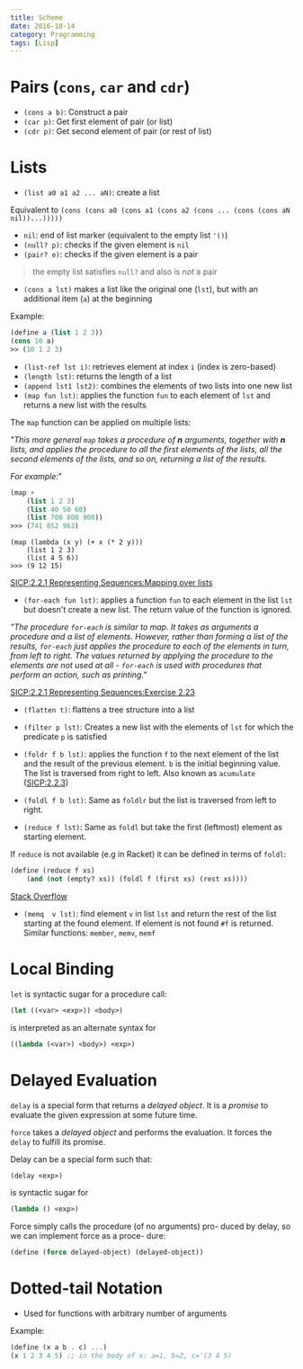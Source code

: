 ```yaml
---
title: Scheme
date: 2016-10-14
category: Programming
tags: [Lisp]
---
```


# Pairs (`cons`, `car` and `cdr`)

- `(cons a b)`: Construct a pair
- `(car p)`: Get first element of pair (or list)
- `(cdr p)`: Get second element of pair (or rest of list)

# Lists

- `(list a0 a1 a2 ... aN)`: create a list

Equivalent to `(cons (cons a0 (cons a1 (cons a2 (cons ... (cons (cons aN nil))...)))))`

- `nil`: end of list marker (equivalent to the empty list `'()`)
- `(null? p)`: checks if the given element is `nil`
- `(pair? e)`: checks if the given element is a pair

> the empty list satisfies `null?` and also is *not* a pair

- `(cons a lst)` makes a list like the original one (`lst`), but with an additional item (`a`) at the beginning

Example:

```scheme
(define a (list 1 2 3))
(cons 10 a)
>> (10 1 2 3)
```

- `(list-ref lst i)`: retrieves element at index `i` (index is zero-based)
- `(length lst)`: returns the length of a list
- `(append lst1 lst2)`: combines the elements of two lists into one new list
- `(map fun lst)`: applies the function `fun` to each element of `lst` and returns a new list with the results

The `map` function can be applied on multiple lists:

*"This more general `map` takes a procedure of **n** arguments, together with **n** lists, and applies the procedure to all the first elements of the lists, all the second elements of the lists, and so on, returning a list of the results.*

*For example:*"

```scheme
(map +
    (list 1 2 3)
    (list 40 50 60)
    (list 700 800 900))
>>> (741 852 963)
```

    (map (lambda (x y) (+ x (* 2 y)))
        (list 1 2 3)
        (list 4 5 6))
    >>> (9 12 15)

[SICP:2.2.1  Representing Sequences:Mapping over lists](https://mitpress.mit.edu/sites/default/files/sicp/full-text/book/book-Z-H-15.html#%_sec_2.2.1)

- `(for-each fun lst)`: applies a function `fun` to each element in the list `lst` but doesn't create a new list. The return value of the function is ignored.


*"The procedure `for-each` is similar to map. It takes as arguments a procedure and a list of elements. However, rather than forming a list of the results, `for-each` just applies the procedure to each of the elements in turn, from left to right. The values returned by applying the procedure to the elements are not used at all - `for-each` is used with procedures that perform an action, such as printing."*

[SICP:2.2.1  Representing Sequences:Exercise 2.23](https://mitpress.mit.edu/sites/default/files/sicp/full-text/book/book-Z-H-15.html#%_sec_2.2.1)


- `(flatten t)`: flattens a tree structure into a list

- `(filter p lst)`: Creates a new list with the elements of `lst` for which the predicate `p` is satisfied

- `(foldr f b lst)`: applies the function `f` to the next element of the list and the result of the previous element. `b` is the initial beginning value. The list is traversed from right to left. Also known as `acumulate` ([SICP:2.2.3](https://mitpress.mit.edu/sites/default/files/sicp/full-text/book/book-Z-H-15.html#%_sec_2.2.3))

- `(foldl f b lst)`: Same as `foldlr` but the list is traversed from left to right.

- `(reduce f lst)`: Same as `foldl` but take the first (leftmost) element as starting element.

If `reduce` is not available (e.g in Racket) it can be defined in terms of `foldl`:

```scheme
(define (reduce f xs)
    (and (not (empty? xs)) (foldl f (first xs) (rest xs))))
```

[Stack Overflow](http://stackoverflow.com/a/25211454/1272072)

- `(memq  v lst)`: find element `v` in list `lst` and return the rest of the list starting at the found element. If element is not found `#f` is returned. Similar functions: `member`, `memv`, `memf`


# Local Binding

`let` is syntactic sugar for a procedure call:

```scheme
(let ((<var> <exp>)) <body>)
```


is interpreted as an alternate syntax for

```scheme
((lambda (<var>) <body>) <exp>)
```


# Delayed Evaluation

`delay` is a special form that returns a *delayed object*. It is a 
*promise* to evaluate the given expression at some future time.

`force` takes a *delayed object* and performs the evaluation. It forces
the `delay` to fulfill its promise.


Delay can be a special form such that:

```scheme
(delay <exp>)
```

is syntactic sugar for

```scheme
(lambda () <exp>)
```

Force simply calls the procedure (of no arguments) pro-
duced by delay, so we can implement force as a proce-
dure:

```scheme
(define (force delayed-object) (delayed-object))
```

# Dotted-tail Notation

- Used for functions with arbitrary number of arguments

Example:

```scheme
(define (x a b . c) ...)
(x 1 2 3 4 5) ;; in the body of x: a=1, b=2, c='(3 4 5)

